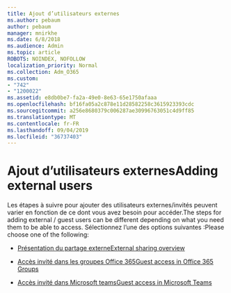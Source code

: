 ```yaml
---
title: Ajout d’utilisateurs externes
ms.author: pebaum
author: pebaum
manager: mnirkhe
ms.date: 6/8/2018
ms.audience: Admin
ms.topic: article
ROBOTS: NOINDEX, NOFOLLOW
localization_priority: Normal
ms.collection: Adm_O365
ms.custom:
- "742"
- "1200022"
ms.assetid: e8db0be7-fa2a-49e0-8e63-65e1750afaaa
ms.openlocfilehash: bf16fa05a2c878e11d28582258c3615923393cdc
ms.sourcegitcommit: a256e8680379c006287ae30996763051c4d9ff85
ms.translationtype: MT
ms.contentlocale: fr-FR
ms.lasthandoff: 09/04/2019
ms.locfileid: "36737403"
---
```

# <a name="adding-external-users"></a><span data-ttu-id="94a12-102">Ajout d’utilisateurs externes</span><span class="sxs-lookup"><span data-stu-id="94a12-102">Adding external users</span></span>

<span data-ttu-id="94a12-103">Les étapes à suivre pour ajouter des utilisateurs externes/invités peuvent varier en fonction de ce dont vous avez besoin pour accéder.</span><span class="sxs-lookup"><span data-stu-id="94a12-103">The steps for adding external / guest users can be different depending on what you need them to be able to access.</span></span> <span data-ttu-id="94a12-104">Sélectionnez l’une des options suivantes :</span><span class="sxs-lookup"><span data-stu-id="94a12-104">Please choose one of the following:</span></span>
  
- [<span data-ttu-id="94a12-105">Présentation du partage externe</span><span class="sxs-lookup"><span data-stu-id="94a12-105">External sharing overview</span></span>](https://docs.microsoft.com/sharepoint/external-sharing-overview)

- [<span data-ttu-id="94a12-106">Accès invité dans les groupes Office 365</span><span class="sxs-lookup"><span data-stu-id="94a12-106">Guest access in Office 365 Groups</span></span>](https://support.office.com/en-gb/article/guest-access-in-office-365-groups-bfc7a840-868f-4fd6-a390-f347bf51aff6)

- [<span data-ttu-id="94a12-107">Accès invité dans Microsoft teams</span><span class="sxs-lookup"><span data-stu-id="94a12-107">Guest access in Microsoft Teams</span></span>](https://docs.microsoft.com/microsoftteams/guest-access-checklist)
